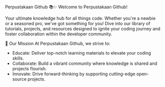 Perpustakaan Github 📚✨
Welcome to Perpustakaan Github!

Your ultimate knowledge hub for all things code. Whether you're a newbie or a seasoned pro, we've got something for you! Dive into our library of tutorials, projects, and resources designed to ignite your coding journey and foster collaboration within the developer community.

🚀 Our Mission
At Perpustakaan Github, we strive to:
- Educate: Deliver top-notch learning materials to elevate your coding skills.
- Collaborate: Build a vibrant community where knowledge is shared and projects flourish.
- Innovate: Drive forward-thinking by supporting cutting-edge open-source projects.
